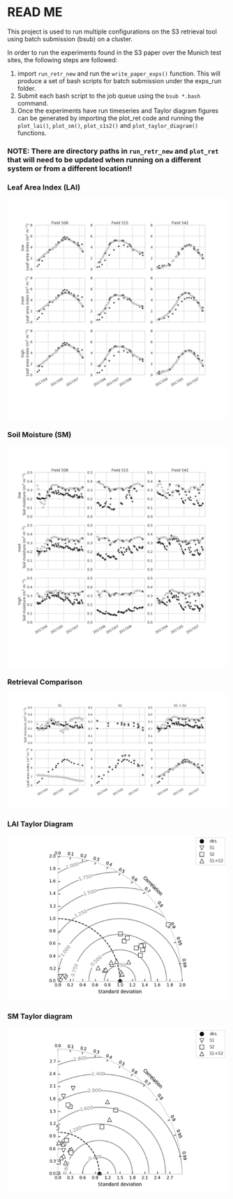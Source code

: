 # READ ME


This project is used to run multiple configurations on the S3 retrieval tool using batch submission (bsub) on a cluster.

In order to run the experiments found in the S3 paper over the Munich test sites, the following steps are followed:

1. import `run_retr_new` and run the `write_paper_exps()` function. This will produce a set of bash scripts for batch
submission under the exps_run folder.
2. Submit each bash script to the job queue using the `bsub *.bash` command.
3. Once the experiments have run timeseries and Taylor diagram figures can be generated by importing the plot_ret
code and running the `plot_lai()`, `plot_sm()`, `plot_s1s2()` and `plot_taylor_diagram()` functions.

### NOTE: There are directory paths in `run_retr_new` and `plot_ret` that will need to be updated when running on a different system or from a different location!!

### Leaf Area Index (LAI)
![Leaf Area Index (LAI)](plots/lai_sub.png)
### Soil Moisture (SM)
![Soil Moisture (SM)](plots/sm_sub.png)
### Retrieval Comparison
![Retrieval Comparison](plots/s1s2_sub.png)
### LAI Taylor Diagram
![LAI Taylor diagram](plots/taylor_lai2.png)
### SM Taylor diagram
![SM Taylor diagram](plots/taylor_sm2.png)

